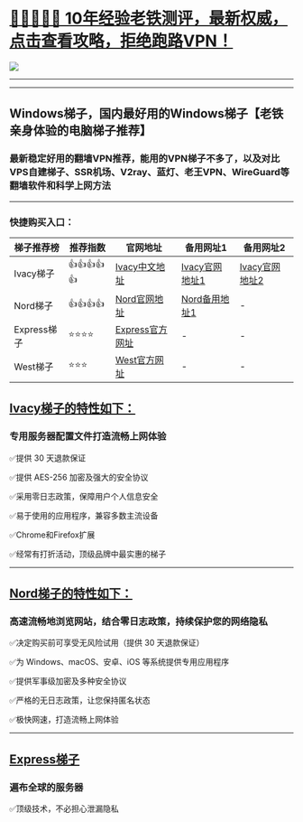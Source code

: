 
# [💚💚💚💚💚 10年经验老铁测评，最新权威，点击查看攻略，拒绝跑路VPN！](https://cntizi1.com/?gitwuxianff-wuxianff2-desc)

<!DOCTYPE html>
<html>
<head>
 <meta charset="utf-8">
</head>
<body>
<a href="https://cntizi1.com/?gitwuxianff-wuxianff2-pic"><img src="https://cntizi1.com/images/recommend.png" target="_blank"> </a>
</body>
</html>


---------

--------

## Windows梯子，国内最好用的Windows梯子【老铁亲身体验的电脑梯子推荐】

### 最新稳定好用的翻墙VPN推荐，能用的VPN梯子不多了，以及对比VPS自建梯子、SSR机场、V2ray、蓝灯、老王VPN、WireGuard等翻墙软件和科学上网方法

---

 ### 快捷购买入口：

|  梯子推荐榜   | 推荐指数 | 官网地址  | 备用网址1 | 备用网址2 |
|  ----  | ----  | ---- | ---- | ---- |
| Ivacy梯子 | 👍👍👍👍👍 | [Ivacy中文地址](https://www.ivacykodi.com/easter-deal-2020/?aff=91814&data1=wuxiandd&data2=wuxianff2) | [Ivacy官网地址1](https://billing.ivacy.com/page/91814/6f38cc97/CHN/wuxiandd/wuxianff2) | [Ivacy官网地址2](https://www.ivacy.com/best-vpn-deal-of-2022/?aff=91814&source=Aff&data1=wuxiandd&data2=wuxianff2) |
| Nord梯子 | 👍👍👍👍 | [Nord官网地址](https://go.nordlocker.net/aff_c?offer_id=15&aff_id=38201&url_id=6063&aff_sub=wuxiandd&aff_click_id=wuxianff2) | [Nord备用地址1](http://get.affiliatescn.net/aff_c?offer_id=153&aff_id=38201&source=github&aff_sub=wuxiandd&aff_sub2=wuxianff2) | - |
| Express梯子 | ⭐⭐⭐⭐ | [Express官方网址](https://go.expressvpn.com/c/4034381/1608823/16063?subId1=2gitwuxianff&subId2=wuxianff2) | - | - |
| West梯子 | ⭐⭐⭐ | [West官方网址](https://fuqing.cz/aff.php?aff=2956) | - | - |

## [Ivacy梯子的特性如下：](https://www.ivacykodi.com/easter-deal-2020/?aff=91814&data1=wuxiandd&data2=wuxianff2)
### 专用服务器配置文件打造流畅上网体验

✅提供 30 天退款保证

✅提供 AES-256 加密及强大的安全协议

✅采用零日志政策，保障用户个人信息安全

✅易于使用的应用程序，兼容多数主流设备

✅Chrome和Firefox扩展

✅经常有打折活动，顶级品牌中最实惠的梯子

---

## [Nord梯子的特性如下：](https://go.nordlocker.net/aff_c?offer_id=15&aff_id=38201&url_id=6063&aff_sub=wuxiandd&aff_click_id=wuxianff2)
### 高速流畅地浏览网站，结合零日志政策，持续保护您的网络隐私

✅决定购买前可享受无风险试用（提供 30 天退款保证）

✅为 Windows、macOS、安卓、iOS 等系统提供专用应用程序

✅提供军事级加密及多种安全协议

✅严格的无日志政策，让您保持匿名状态

✅极快网速，打造流畅上网体验

---

## [Express梯子](https://go.expressvpn.com/c/4034381/1608823/16063?subId1=2gitwuxianff&subId2=wuxianff2) 
### 遍布全球的服务器

✅顶级技术，不必担心泄漏隐私
